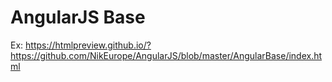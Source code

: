 
# AngularJS Base

Ex:
https://htmlpreview.github.io/?https://github.com/NikEurope/AngularJS/blob/master/AngularBase/index.html
